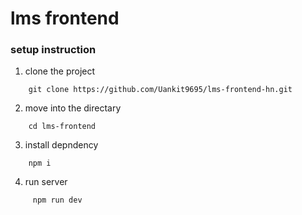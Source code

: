 # lms frontend

### setup instruction

1. clone the project

```
    git clone https://github.com/Uankit9695/lms-frontend-hn.git

```
2. move into the directary

```
    cd lms-frontend

```
3. install depndency

```
    npm i

```

4. run server

```
     npm run dev

```
